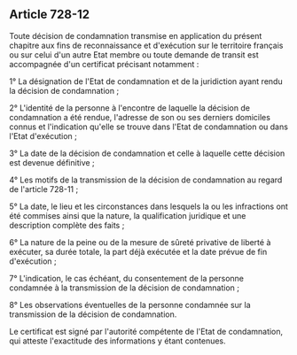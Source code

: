 Article 728-12
----
Toute décision de condamnation transmise en application du présent chapitre aux
fins de reconnaissance et d'exécution sur le territoire français ou sur celui
d'un autre Etat membre ou toute demande de transit est accompagnée d'un
certificat précisant notamment :

1° La désignation de l'Etat de condamnation et de la juridiction ayant rendu la
décision de condamnation ;

2° L'identité de la personne à l'encontre de laquelle la décision de
condamnation a été rendue, l'adresse de son ou ses derniers domiciles connus et
l'indication qu'elle se trouve dans l'Etat de condamnation ou dans l'Etat
d'exécution ;

3° La date de la décision de condamnation et celle à laquelle cette décision est
devenue définitive ;

4° Les motifs de la transmission de la décision de condamnation au regard de
l'article 728-11 ;

5° La date, le lieu et les circonstances dans lesquels la ou les infractions ont
été commises ainsi que la nature, la qualification juridique et une description
complète des faits ;

6° La nature de la peine ou de la mesure de sûreté privative de liberté à
exécuter, sa durée totale, la part déjà exécutée et la date prévue de fin
d'exécution ;

7° L'indication, le cas échéant, du consentement de la personne condamnée à la
transmission de la décision de condamnation ;

8° Les observations éventuelles de la personne condamnée sur la transmission de
la décision de condamnation.

Le certificat est signé par l'autorité compétente de l'Etat de condamnation, qui
atteste l'exactitude des informations y étant contenues.
